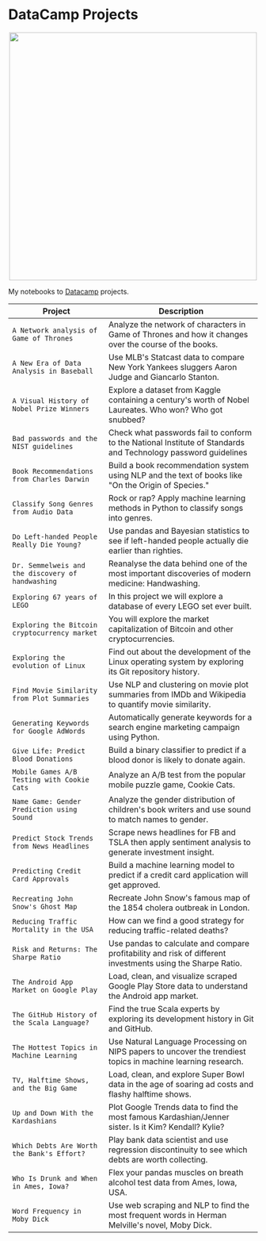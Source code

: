 # DataCamp Projects

<p align="center"> 
<img src="https://cdn.datacamp.com/main-app/assets/brand/logos/DataCamp_Horizontal_RGB-d196011f63ebda76dc5c9772425cf9541b8639af842d5e5476ef10f2460ed1e4.png" width="500">
</p>

My notebooks to [Datacamp](https://www.datacamp.com/profile/kouki) projects.

| Project | Description |
| --- | --- |
| `A Network analysis of Game of Thrones` | Analyze the network of characters in Game of Thrones and how it changes over the course of the books. |
| `A New Era of Data Analysis in Baseball` | Use MLB's Statcast data to compare New York Yankees sluggers Aaron Judge and Giancarlo Stanton. |
| `A Visual History of Nobel Prize Winners` | Explore a dataset from Kaggle containing a century's worth of Nobel Laureates. Who won? Who got snubbed? |
| `Bad passwords and the NIST guidelines` | Check what passwords fail to conform to the National Institute of Standards and Technology password guidelines |
| `Book Recommendations from Charles Darwin` | Build a book recommendation system using NLP and the text of books like "On the Origin of Species." |
| `Classify Song Genres from Audio Data` | Rock or rap? Apply machine learning methods in Python to classify songs into genres. |
| `Do Left-handed People Really Die Young?` | Use pandas and Bayesian statistics to see if left-handed people actually die earlier than righties. |
| `Dr. Semmelweis and the discovery of handwashing` | Reanalyse the data behind one of the most important discoveries of modern medicine: Handwashing. |
| `Exploring 67 years of LEGO` | In this project we will explore a database of every LEGO set ever built. |
| `Exploring the Bitcoin cryptocurrency market` | You will explore the market capitalization of Bitcoin and other cryptocurrencies. |
| `Exploring the evolution of Linux` | Find out about the development of the Linux operating system by exploring its Git repository history. |
| `Find Movie Similarity from Plot Summaries` | Use NLP and clustering on movie plot summaries from IMDb and Wikipedia to quantify movie similarity. |
| `Generating Keywords for Google AdWords` | Automatically generate keywords for a search engine marketing campaign using Python. |
| `Give Life: Predict Blood Donations` | Build a binary classifier to predict if a blood donor is likely to donate again. |
| `Mobile Games A/B Testing with Cookie Cats` | Analyze an A/B test from the popular mobile puzzle game, Cookie Cats. |
| `Name Game: Gender Prediction using Sound` | Analyze the gender distribution of children's book writers and use sound to match names to gender. |
| `Predict Stock Trends from News Headlines` | Scrape news headlines for FB and TSLA then apply sentiment analysis to generate investment insight. |
| `Predicting Credit Card Approvals` | Build a machine learning model to predict if a credit card application will get approved. |
| `Recreating John Snow's Ghost Map` | Recreate John Snow's famous map of the 1854 cholera outbreak in London. |
| `Reducing Traffic Mortality in the USA` | How can we find a good strategy for reducing traffic-related deaths? |
| `Risk and Returns: The Sharpe Ratio` | Use pandas to calculate and compare profitability and risk of different investments using the Sharpe Ratio. |
| `The Android App Market on Google Play` | Load, clean, and visualize scraped Google Play Store data to understand the Android app market. |
| `The GitHub History of the Scala Language?` | Find the true Scala experts by exploring its development history in Git and GitHub. |
| `The Hottest Topics in Machine Learning` | Use Natural Language Processing on NIPS papers to uncover the trendiest topics in machine learning research. |
| `TV, Halftime Shows, and the Big Game` | Load, clean, and explore Super Bowl data in the age of soaring ad costs and flashy halftime shows. |
| `Up and Down With the Kardashians` | Plot Google Trends data to find the most famous Kardashian/Jenner sister. Is it Kim? Kendall? Kylie? |
| `Which Debts Are Worth the Bank's Effort?` | Play bank data scientist and use regression discontinuity to see which debts are worth collecting. |
| `Who Is Drunk and When in Ames, Iowa?` | Flex your pandas muscles on breath alcohol test data from Ames, Iowa, USA. |
| `Word Frequency in Moby Dick` | Use web scraping and NLP to find the most frequent words in Herman Melville's novel, Moby Dick. |

